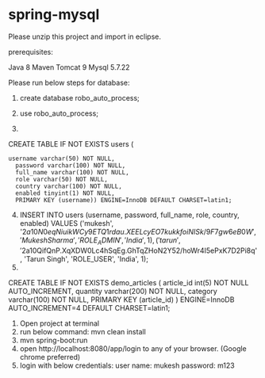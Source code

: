 # spring-mysql

Please unzip this project and import in eclipse.

prerequisites:

Java 8
Maven
Tomcat 9
Mysql 5.7.22

Please run below steps for database:
1) create database robo_auto_process;
2) use robo_auto_process;

3)

CREATE TABLE IF NOT EXISTS users (

    username varchar(50) NOT NULL,
      password varchar(100) NOT NULL,
      full_name varchar(100) NOT NULL,
      role varchar(50) NOT NULL,
      country varchar(100) NOT NULL,
      enabled tinyint(1) NOT NULL,
      PRIMARY KEY (username)) ENGINE=InnoDB DEFAULT CHARSET=latin1;

4) INSERT INTO users (username, password, full_name, role, country, enabled) VALUES
    ('mukesh', '$2a$10$N0eqNiuikWCy9ETQ1rdau.XEELcyEO7kukkfoiNISk/9F7gw6eB0W', 'Mukesh Sharma', 'ROLE_ADMIN', 'India', 1),
    ('tarun', '$2a$10$QifQnP.XqXDW0Lc4hSqEg.GhTqZHoN2Y52/hoWr4I5ePxK7D2Pi8q', 'Tarun Singh', 'ROLE_USER', 'India', 1);
5)
CREATE TABLE IF NOT EXISTS demo_articles (
      article_id int(5) NOT NULL AUTO_INCREMENT,
      quantity varchar(200) NOT NULL,
      category varchar(100) NOT NULL,
      PRIMARY KEY (article_id)
    ) ENGINE=InnoDB AUTO_INCREMENT=4 DEFAULT CHARSET=latin1;


1) Open project at terminal
2) run below command:
mvn clean install
3) mvn spring-boot:run
4) open http://localhost:8080/app/login to any of your browser. (Google chrome preferred)
5) login with below credentials:
user name: mukesh
password: m123

